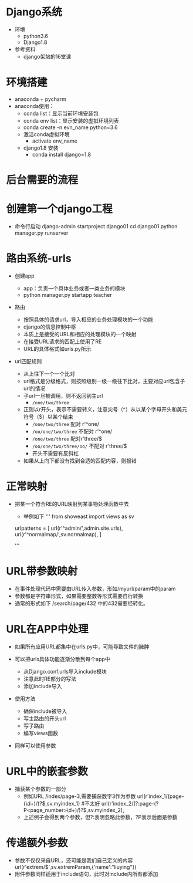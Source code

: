 # Django系统
- 环境
  - python3.6
  - Django1.8
- 参考资料
  - django架站的16堂课
# 环境搭建
- anaconda + pycharm
- anaconda使用：
  - conda list：显示当前环境安装包
  - conda env list：显示安装的虚拟环境列表
  - conda create -n evn_name python=3.6
  - 激活conda虚拟环境
    - activate env_name
  - django1.8 安装
    - conda install django=1.8
    
# 后台需要的流程
# 创建第一个django工程
- 命令行启动
    django-admin startproject django01
    cd django01
    python manager.py runserver
# 路由系统-urls
- 创建app
  - app：负责一个具体业务或者一类业务的模块
  - python manager.py startapp teacher
  
- 路由
  - 按照具体的请求url，导入相应的业务处理模块的一个功能
  - django的信息控制中枢
  - 本质上是接受的URL和相应的处理模块的一个映射
  - 在接受URL请求的匹配上使用了RE
  - URL的具体格式如urls.py所示

- url匹配规则
  - 从上往下一个一个比对
  - url格式是分级格式，则按照级别一级一级往下比对，主要对应url包含子url的情况
  - 子url一旦被调用，则不返回到主url
    - `/one/two/three`
  - 正则以r开头，表示不需要转义，注意尖号（^）从以某个字母开头和美元符号（$）以某个结束
    - `/one/two/three` 配对 r'^one/
    - `/oo/one/two/three` 不配对 r'^one/
    - `/one/two/three` 配对r'three/$
    - `/oo/one/two/three/oo/` 不配对 r'three/$
    - 开头不需要有反斜杠
  - 如果从上向下都没有找到合适的匹配内容，则报错

# 正常映射
- 把某一个符合RE的URL映射到某事物处理函数中去
  - 举例如下
  '''
  from showeast import views as sv
  
  urlpatterns = [
      url(r'^admin/',admin.site.urls),
      url(r'^normalmap/',sv.normalmap),
  ]
  
  '''
# URL带参数映射
- 在事件处理代码中需要由URL传入参数，形如/myurl/param中的param
- 参数都是字符串形式，如果需要整数等形式需要自行转换
- 通常的形式如下
    /search/page/432 中的432需要经转化。

# URL在APP中处理
- 如果所有应用URL都集中在urls.py中，可能导致文件的臃肿
- 可以把urls具体功能逐渐分散到每个app中
  - 从Django.conf.urls导入include模块
  - 注意此时RE部分的写法
  - 添加include导入
- 使用方法
  - 确保include被导入
  - 写主路由的开头url
  - 写子路由
  - 编写views函数

- 同样可以使用参数  
# URL中的嵌套参数
- 捕获某个参数的一部分
  - 例如URL /index/page-3,需要捕获数字3作为参数
      url(r'index_1/(page-(\d+)/)?$,sv.myindex_1) #不太好
      url(r'index_2/(?:page-(?P<page_number>\d+)/)?$,sv.myindex_2),
  - 上述例子会得到两个参数，但?:表明忽略此参数，?P表示后面是参数

# 传递额外参数
- 参数不仅仅来自URL，还可能是我们自己定义的内容
  url(r'extrem/$',sv.extremParam,{'name':"liuying"})
- 附件参数同样适用于include语句，此时对include内所有都添加

# 